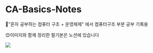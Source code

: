 # CA-Basics-Notes
📖"혼자 공부하는 컴퓨터 구조 + 운영체제" 에서 컴퓨터구조 부분 공부 기록용


😊이미지와 함께 정리한 필기본은 노션에 있습니다

[<img src="https://img.shields.io/badge/Notion-000000?style=for-the-badge&logo=Notion&logoColor=white">](https://evanescent-field-c88.notion.site/CompArch-OS-15de769900018011b6cde6bb9f66862a?pvs=4)
